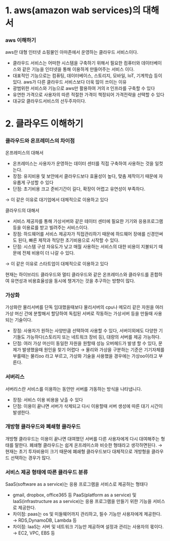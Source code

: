 # 1. aws(amazon wab services)의 대해서

### aws 이해하기
aws란 대형 인터넷 쇼핑물인 아마존에서 운영하는 클라우드 서비스이다.
- 클라우드 서비스는 어떠한 시스템을 구축하기 위해서 필요한 컴퓨터와 데이터베이스와 같은 기능을 인터넷을 통해 이용하게 만들어주는 서비스 이다.
- 대표적인 기능으로는 컴퓨팅, 데이터베이스, 스토리지, 모바일, IoT, 기계학습 등이 있다.
aws가 다른 클라우드 서비스보다 더욱 많이 쓰이는 이유
- 광범위한 서비스와 기능으로 aws만 활용하여 거의 it 인프라를 구축할 수 있다
- 유연한 가격으로 사용자의 따른 적절한 가격이 책정되어 가격전략을 선택할 수 있다
- 대규모 클라우드서비스의 선두주자이다.

# 2. 클라우드 이해하기

### 클라우드와 온프레미스의 차이점
온프레미스의 대해서
- 온프레미스는 사용자가 운영하는 데이터 센터를 직접 구축하여 사용하는 것을 일컷는다.
- 장점: 유지비용 및 보안에서 클라우드보다 효율성이 높다, 맞춤 제작이기 때문에 자유롭게 구성할 수 있다
- 단점: 초기비용 크고 준비기간이 길다, 확장이 어렵고 유연성이 부족하다.

→ 이 같은 이유로 대기업에서 대체적으로 이용하고 있다

클라우드의 대해서
- 서비스 제공자를 통해 가상서버와 같은 테이터 센터에 필요한 기기와 응용프로그램등을 이용료를 받고 빌려주는 서비스이다.
- 장점: 하드웨어를 서비스 제공자가 직접관리하기 때문에 하드웨어 장애를 신경안써도 된다, 빠른 제작과 적당한 초기비용으로 시작할 수 있다.
- 단점: 시스템 구성 자유도가 낮고 매월 사용하는 서비스의 대한 비용이 지불되기 때문에 전체 비용이 더 나갈 수 있다.

→ 이 같은 이유로 스타트업이 대체적으로 이용하고 있다

현재는 하이브리드 클라우드와 멀티 클라우드와 같은 온프레미스와 클라우드를 혼합하여 유연성과 비용효율성을 동시에 챙겨가는 것을 추구하는 방향이 많다.

### 가상화
가상화란 물리서버를 단독 임대했을때보다 물리서버의 cpu나 메모리 같은 자원을 여러 가상 머신 간에 분할해서 할당하여 독립된 서버로 작동하는 가상서버 등을 만들때 사용되는 기술이다.
- 장점: 사용자가 원하는 사양만큼 선택하여 사용할 수 있다, 서버이외에도 다양한 기기들도 가능하다(스토리지 또는 네트워크 장비 등), 대량의 서버를 제공 가능하다.
- 단점: 여러 가상 머신이 동일한 자원을 원할때 성능 오버헤드가 발생 할 수 있다, 문제가 발생했을때 원인을 찾기 어렵다
→ 물리와 가상을 구분하는 기준은 기기자체를 부를때는 물리oo 라고 부르고, 가상화 기술을 사용했을 경우에는 가상oo이라고 부른다.

### 서버리스
서버리스란 서비스를 이용하는 동안만 서버를 가동하는 방식을 나타냅니다.
- 장점: 서비스 이용 비용을 낮출 수 있다
- 단점: 이용이 끝나면 서버가 삭제되고 다시 이용할때 서버 생성에 따른 대기 시간이 발생한다.

### 개방형 클라우드와 폐쇄형 클라우드
개방형 클라우드는 이용이 끝나면 대여했던 서버를 다른 사용자에게 다시 대여해주는 형태를 말한다.
폐쇄형 클라우드는 쉽게 온프레미스와 비슷한 형태라고 생각하면된다.
→ 현재는 초기 투자비용이 크기 때문에 폐쇄형 클라우드보다 대체적으로 개방형을 클라우드 선택하는 경우가 많다.

### 서비스 제공 형태에 따른 클라우드 분류
SaaS(software as a service)는 응용 프로그램을 서비스로 제공하는 형태다
- gmail, dropbox, office365 등
PaaS(platform as a service) 및 IaaS(infrastructure as a service)는 응용 프로그램을 만들기 위한 기능을 서비스로 제공한다.
- 차이점: paas는 os 및 미들웨어까지 관리하고, 필수 기능만 사용자에게 제공한다.
→ RDS,DynamoDB, Lambda 등
- 차이점: IaaS는 서버 및 네트워크 기능만 제공하며 설정과 관리는 사용자의 몫이다.
→ EC2, VPC, EBS 등 